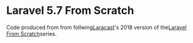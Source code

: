 # Laravel 5.7 From Scratch

Code produced from from follwing[Laracast](https://laracasts.com/)'s 2018 version of the[Laravel From Scratch](https://laracasts.com/series/laravel-from-scratch-2018/)series.    